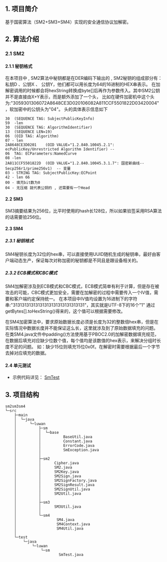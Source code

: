 ## 1. 项目简介

基于国密算法（SM2+SM3+SM4）实现的安全通信协议加解密。

## 2. 算法介绍 

### 2.1 SM2

#### 2.1.1 秘钥格式

在本项目中 , SM2算法中秘钥都是在DER编码下输出的 , SM2秘钥的组成部分有：私钥D 、公钥X 、 公钥Y，他们都可以用长度为64的16进制的HEX串表示。
在加解密调用的时候都会将hexString转换成byte[]后再作为参数传入。其中SM2公钥并不是直接由X+Y表示，而是额外添加了一个头，
比如在硬件加密机中这个头为:"3059301306072A8648CE3D020106082A811CCF5501822D03420004"，软加密中的公钥头为"04"。
头的具体表示信息如下

```
30  (SEQUENCE TAG: SubjectPublicKeyInfo)
59  -len 
30  (SEQUENCE TAG: AlgorithmIdentifier)
13  (SEQUENCE LEN=19)
06  (OID TAG: Algorithm)
07 - len
2A8648CE3D0201    (OID VALUE="1.2.840.10045.2.1": ecPublicKey/Unrestricted Algorithm Identifier) -- 
06  TAG: ECParameters:NamedCurve
08 -len
2A811CCF5501822D  (OID VALUE="1.2.840.10045.3.1.7": 国密新曲线--Secp256r1/prime256v1)  -- 变量
03 - STRING TAG: SubjectPublicKey:ECPoint
42 - len 66
00 - 填充bit数为0
04 - 无压缩 就代表公钥的 , 还需要有一个Head
```

#### 2.2 SM3

SM3摘要结果为256位，比平时使用的hash长128位，所以如果验签采用RSA算法的话需要验256位。

#### 2.3 SM4
 
##### 2.3.1 秘钥格式
  
SM4秘钥长度为32位的hex串，可以直接使用UUID随机生成的秘钥串，最好由客户端动态生产，保证每次对称加密的秘钥都是不同且是跟设备相关的。
 
##### 2.3.2 ECB模式和CBC模式
 
SM4加解密涉及到ECB模式和CBC模式，ECB模式简单有利于计算，但是存在被攻击的可能，CBC模式更加安全，需要在加解密的过程中需要传入一个IV值，需要和客户端约定保持统一。
在本项目中IV值均设置为16进制下的字符串:"31313131313131313131313131313131"，其实就是UTF-8下的16个"1" 通过getBytes[].toHexString()得来的，这个值可以根据需要修改。
 
在SM4加密算法中，要求原始数据长度必须是长度为32的整数倍hex串，但是在实际情况中数据长度并不能保证这么长，这里就涉及到了原始数据填充的问题。
在类SM4.java文件中padding()方法使用基于PBOC2.0的加解密数据填充规范，在数据后填充对应缺少位数个值，每个值均是该数值的hex表示，来解决分组时长度不足的问题。
如：缺少15位则填充15位0x0f。在解密时需要根据最后一个字节去掉对应填充的数据。

#### 2.4 单元测试

- 示例代码详见： [SmTest](https://github.com/NaraLuwan/sm2sm3sm4/blob/master/src/test/java/com/luwan/github/sm/SmTest.java)

## 3. 项目结构
```text
sm2sm3sm4
└─src
    ├─main
    │  └─java
    │      └─luwan
    │          ├─sm
    │          │  └─base
    │          │          BaseUtil.java
    │          │          Constant.java
    │          │          ErrorCode.java
    │          │          SmException.java
    │          │
    │          ├─sm2
    │          │      Cipher.java
    │          │      SM2.java
    │          │      SM2Key.java
    │          │      SM2Sign.java
    │          │      SM2SignFactory.java
    │          │      SM2SignResult.java
    │          │      SM2SignUtil.java
    │          │      SM2Util.java
    │          │
    │          ├─sm3
    │          │      SM3Util.java
    │          │
    │          └─sm4
    │                  SM4.java
    │                  SM4Context.java
    │                  SM4Util.java
    │
    └─test
        └─java
            └─luwan
                └─sm
                        SmTest.java
```